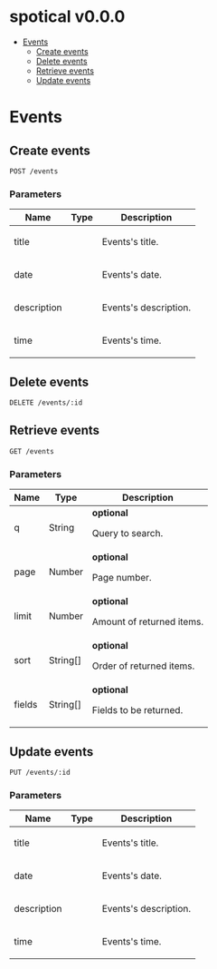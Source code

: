 # spotical v0.0.0



- [Events](#events)
	- [Create events](#create-events)
	- [Delete events](#delete-events)
	- [Retrieve events](#retrieve-events)
	- [Update events](#update-events)
	


# Events

## Create events



	POST /events


### Parameters

| Name    | Type      | Description                          |
|---------|-----------|--------------------------------------|
| title			| 			|  <p>Events's title.</p>							|
| date			| 			|  <p>Events's date.</p>							|
| description			| 			|  <p>Events's description.</p>							|
| time			| 			|  <p>Events's time.</p>							|

## Delete events



	DELETE /events/:id


## Retrieve events



	GET /events


### Parameters

| Name    | Type      | Description                          |
|---------|-----------|--------------------------------------|
| q			| String			| **optional** <p>Query to search.</p>							|
| page			| Number			| **optional** <p>Page number.</p>							|
| limit			| Number			| **optional** <p>Amount of returned items.</p>							|
| sort			| String[]			| **optional** <p>Order of returned items.</p>							|
| fields			| String[]			| **optional** <p>Fields to be returned.</p>							|

## Update events



	PUT /events/:id


### Parameters

| Name    | Type      | Description                          |
|---------|-----------|--------------------------------------|
| title			| 			|  <p>Events's title.</p>							|
| date			| 			|  <p>Events's date.</p>							|
| description			| 			|  <p>Events's description.</p>							|
| time			| 			|  <p>Events's time.</p>							|


